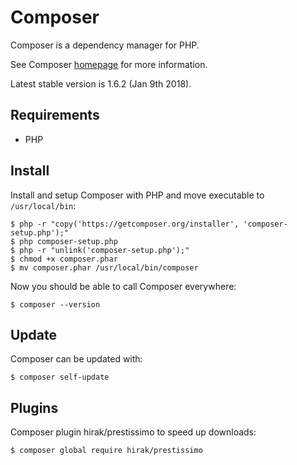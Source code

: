 # Composer

Composer is a dependency manager for PHP.

See Composer [homepage](https://getcomposer.org/) for more information.

Latest stable version is 1.6.2 (Jan 9th 2018).

## Requirements

- PHP

## Install

Install and setup Composer with PHP and move executable to `/usr/local/bin`:

```
$ php -r "copy('https://getcomposer.org/installer', 'composer-setup.php');"
$ php composer-setup.php
$ php -r "unlink('composer-setup.php');"
$ chmod +x composer.phar
$ mv composer.phar /usr/local/bin/composer
```

Now you should be able to call Composer everywhere:

```
$ composer --version
```

## Update

Composer can be updated with:

```
$ composer self-update
```

## Plugins

Composer plugin hirak/prestissimo to speed up downloads:

```
$ composer global require hirak/prestissimo
```
